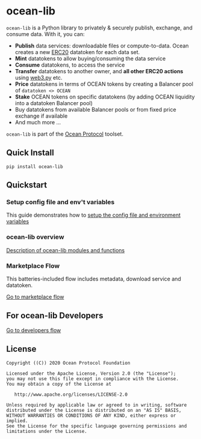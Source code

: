 
# ocean-lib

`ocean-lib` is a Python library to privately & securely publish, exchange, 
and consume data. With it, you can:
* **Publish** data services: downloadable files or compute-to-data. 
Ocean creates a new [ERC20](https://github.com/ethereum/EIPs/blob/7f4f0377730f5fc266824084188cc17cf246932e/EIPS/eip-20.md) 
datatoken for each data set.
* **Mint** datatokens to allow buying/consuming the data service
* **Consume** datatokens, to access the service
* **Transfer** datatokens to another owner, and **all other ERC20 actions** 
using [web3.py](https://web3py.readthedocs.io/en/stable/examples.html#working-with-an-erc20-token-contract) etc.
* **Price** datatokens in terms of OCEAN tokens by creating a Balancer pool of `datatoken <> OCEAN`
* **Stake** OCEAN tokens on specific datatokens (by adding OCEAN liquidity into a datatoken Balancer pool)
* Buy datatokens from available Balancer pools or from fixed price exchange if available
* And much more ...


`ocean-lib` is part of the [Ocean Protocol](https://www.oceanprotocol.com) toolset.

## Quick Install

```pip install ocean-lib```

## Quickstart

### Setup config file and env't variables

This guide demonstrates how to [setup the config file and environment variables](READMEs/setup.md)

### ocean-lib overview

[Description of ocean-lib modules and functions](READMEs/overview.md)

### Marketplace Flow

This batteries-included flow includes metadata, download service and datatoken.

[Go to marketplace flow](READMEs/marketplace_flow.md)

## For ocean-lib Developers

[Go to developers flow](READMEs/developers.md)

## License

```
Copyright ((C)) 2020 Ocean Protocol Foundation

Licensed under the Apache License, Version 2.0 (the "License");
you may not use this file except in compliance with the License.
You may obtain a copy of the License at

   http://www.apache.org/licenses/LICENSE-2.0

Unless required by applicable law or agreed to in writing, software
distributed under the License is distributed on an "AS IS" BASIS,
WITHOUT WARRANTIES OR CONDITIONS OF ANY KIND, either express or implied.
See the License for the specific language governing permissions and
limitations under the License.
```
